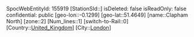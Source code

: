 ﻿---
location: [51.4649,-0.1299]
type: Station
tags:
- geo/Station
- Europe/United_Kingdom/London

---
SpocWebEntityId: 155919
[StationSId::]
isDeleted: false
isReadOnly: false
confidential: public
[geo-lon::-0.1299]
[geo-lat::51.4649]
[name::Clapham North]
[zone::2]
[Num_lines::1]
[switch-to-Rail::0]
[Country::[United_Kingdom](geo/Continent/Europe/United_Kingdom.md)]
[City::[London](geo/Continent/Europe/United_Kingdom/London.md)]


